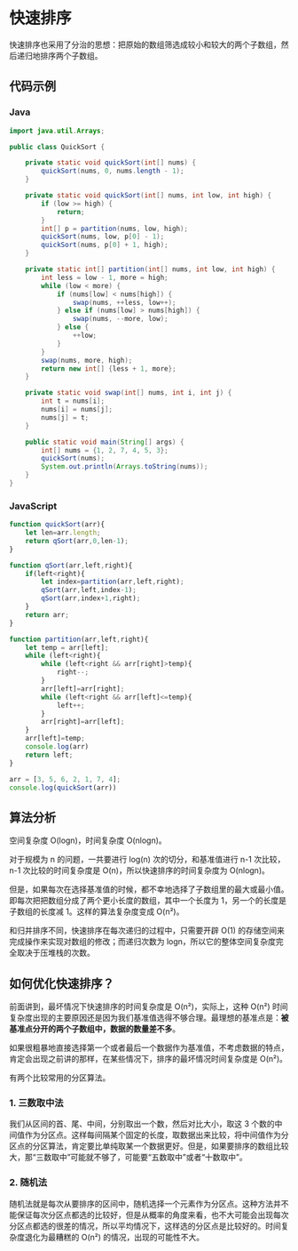 # 快速排序

快速排序也采用了分治的思想：把原始的数组筛选成较小和较大的两个子数组，然后递归地排序两个子数组。

## 代码示例

<!-- tabs:start -->

### **Java**

```java
import java.util.Arrays;

public class QuickSort {

    private static void quickSort(int[] nums) {
        quickSort(nums, 0, nums.length - 1);
    }

    private static void quickSort(int[] nums, int low, int high) {
        if (low >= high) {
            return;
        }
        int[] p = partition(nums, low, high);
        quickSort(nums, low, p[0] - 1);
        quickSort(nums, p[0] + 1, high);
    }

    private static int[] partition(int[] nums, int low, int high) {
        int less = low - 1, more = high;
        while (low < more) {
            if (nums[low] < nums[high]) {
                swap(nums, ++less, low++);
            } else if (nums[low] > nums[high]) {
                swap(nums, --more, low);
            } else {
                ++low;
            }
        }
        swap(nums, more, high);
        return new int[] {less + 1, more};
    }

    private static void swap(int[] nums, int i, int j) {
        int t = nums[i];
        nums[i] = nums[j];
        nums[j] = t;
    }

    public static void main(String[] args) {
        int[] nums = {1, 2, 7, 4, 5, 3};
        quickSort(nums);
        System.out.println(Arrays.toString(nums));
    }
}
```
### **JavaScript**

```javascript
function quickSort(arr){
    let len=arr.length;
    return qSort(arr,0,len-1);
}

function qSort(arr,left,right){
    if(left<right){
        let index=partition(arr,left,right);
        qSort(arr,left,index-1);
        qSort(arr,index+1,right);
    }
    return arr;
}

function partition(arr,left,right){
    let temp = arr[left];
    while (left<right){
        while (left<right && arr[right]>temp){
            right--;
        }
        arr[left]=arr[right];
        while (left<right && arr[left]<=temp){
            left++;
        }
        arr[right]=arr[left];
    }
    arr[left]=temp;
    console.log(arr)
    return left;
}

arr = [3, 5, 6, 2, 1, 7, 4];
console.log(quickSort(arr))
```

<!-- tabs:end -->

## 算法分析

空间复杂度 O(logn)，时间复杂度 O(nlogn)。

对于规模为 n 的问题，一共要进行 log(n) 次的切分，和基准值进行 n-1 次比较，n-1 次比较的时间复杂度是 O(n)，所以快速排序的时间复杂度为 O(nlogn)。

但是，如果每次在选择基准值的时候，都不幸地选择了子数组里的最大或最小值。即每次把把数组分成了两个更小长度的数组，其中一个长度为 1，另一个的长度是子数组的长度减 1。这样的算法复杂度变成 O(n²)。

和归并排序不同，快速排序在每次递归的过程中，只需要开辟 O(1) 的存储空间来完成操作来实现对数组的修改；而递归次数为 logn，所以它的整体空间复杂度完全取决于压堆栈的次数。

## 如何优化快速排序？

前面讲到，最坏情况下快速排序的时间复杂度是 O(n²)，实际上，这种 O(n²) 时间复杂度出现的主要原因还是因为我们基准值选得不够合理。最理想的基准点是：**被基准点分开的两个子数组中，数据的数量差不多**。

如果很粗暴地直接选择第一个或者最后一个数据作为基准值，不考虑数据的特点，肯定会出现之前讲的那样，在某些情况下，排序的最坏情况时间复杂度是 O(n²)。

有两个比较常用的分区算法。

### 1. 三数取中法

我们从区间的首、尾、中间，分别取出一个数，然后对比大小，取这 3 个数的中间值作为分区点。这样每间隔某个固定的长度，取数据出来比较，将中间值作为分区点的分区算法，肯定要比单纯取某一个数据更好。但是，如果要排序的数组比较大，那“三数取中”可能就不够了，可能要“五数取中”或者“十数取中”。

### 2. 随机法

随机法就是每次从要排序的区间中，随机选择一个元素作为分区点。这种方法并不能保证每次分区点都选的比较好，但是从概率的角度来看，也不大可能会出现每次分区点都选的很差的情况，所以平均情况下，这样选的分区点是比较好的。时间复杂度退化为最糟糕的 O(n²) 的情况，出现的可能性不大。
